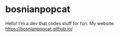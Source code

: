 # bosnianpopcat
Hello! I'm a dev that codes stuff for fun.
My website: https://bosnianpopcat.github.io/
